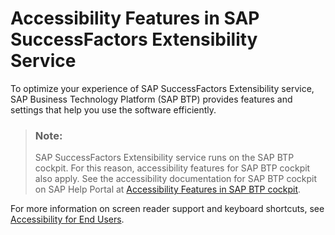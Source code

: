 <!-- loiof5ac692fe0d444038b547ca8ed4c01b6 -->

# Accessibility Features in SAP SuccessFactors Extensibility Service

To optimize your experience of SAP SuccessFactors Extensibility service, SAP Business Technology Platform \(SAP BTP\) provides features and settings that help you use the software efficiently.



> ### Note:  
> SAP SuccessFactors Extensibility service runs on the SAP BTP cockpit. For this reason, accessibility features for SAP BTP cockpit also apply. See the accessibility documentation for SAP BTP cockpit on SAP Help Portal at [Accessibility Features in SAP BTP cockpit](../50-administration-and-ops/accessibility-features-in-sap-btp-cockpit-8153bc4.md).

For more information on screen reader support and keyboard shortcuts, see [Accessibility for End Users](https://help.sap.com/docs/SAPUI5/bc5a64aac808463baa95b4230f221716/f562835d0b4e44129aa24a17551a0baa.html).


